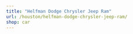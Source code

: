 ```yaml
---
title: "Helfman Dodge Chrysler Jeep Ram"
url: /houston/helfman-dodge-chrysler-jeep-ram/
shop: car
---
```

